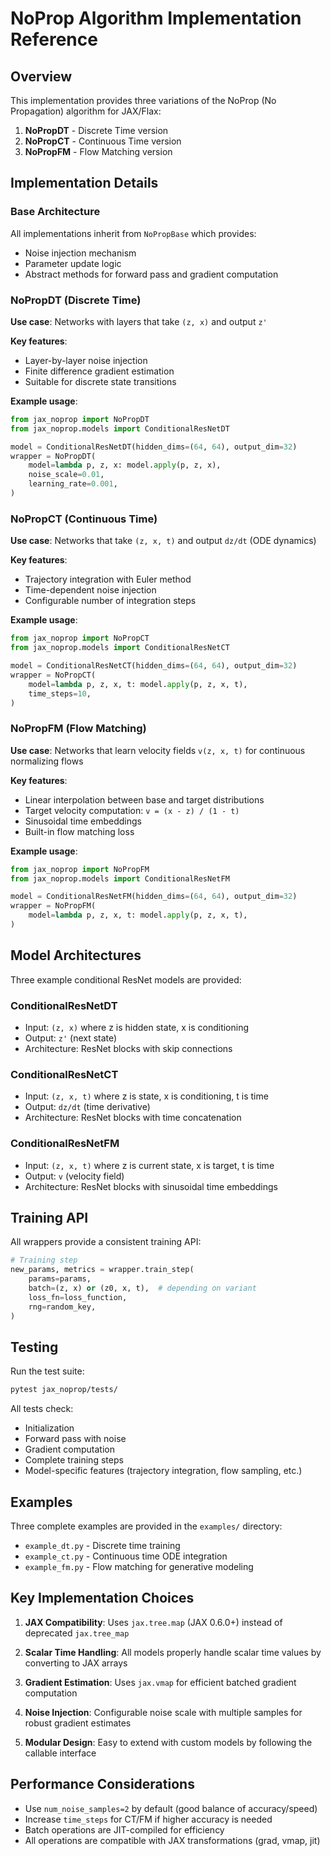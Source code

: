 # NoProp Algorithm Implementation Reference

## Overview

This implementation provides three variations of the NoProp (No Propagation) algorithm for JAX/Flax:

1. **NoPropDT** - Discrete Time version
2. **NoPropCT** - Continuous Time version  
3. **NoPropFM** - Flow Matching version

## Implementation Details

### Base Architecture

All implementations inherit from `NoPropBase` which provides:
- Noise injection mechanism
- Parameter update logic
- Abstract methods for forward pass and gradient computation

### NoPropDT (Discrete Time)

**Use case**: Networks with layers that take `(z, x)` and output `z'`

**Key features**:
- Layer-by-layer noise injection
- Finite difference gradient estimation
- Suitable for discrete state transitions

**Example usage**:
```python
from jax_noprop import NoPropDT
from jax_noprop.models import ConditionalResNetDT

model = ConditionalResNetDT(hidden_dims=(64, 64), output_dim=32)
wrapper = NoPropDT(
    model=lambda p, z, x: model.apply(p, z, x),
    noise_scale=0.01,
    learning_rate=0.001,
)
```

### NoPropCT (Continuous Time)

**Use case**: Networks that take `(z, x, t)` and output `dz/dt` (ODE dynamics)

**Key features**:
- Trajectory integration with Euler method
- Time-dependent noise injection
- Configurable number of integration steps

**Example usage**:
```python
from jax_noprop import NoPropCT
from jax_noprop.models import ConditionalResNetCT

model = ConditionalResNetCT(hidden_dims=(64, 64), output_dim=32)
wrapper = NoPropCT(
    model=lambda p, z, x, t: model.apply(p, z, x, t),
    time_steps=10,
)
```

### NoPropFM (Flow Matching)

**Use case**: Networks that learn velocity fields `v(z, x, t)` for continuous normalizing flows

**Key features**:
- Linear interpolation between base and target distributions
- Target velocity computation: `v = (x - z) / (1 - t)`
- Sinusoidal time embeddings
- Built-in flow matching loss

**Example usage**:
```python
from jax_noprop import NoPropFM
from jax_noprop.models import ConditionalResNetFM

model = ConditionalResNetFM(hidden_dims=(64, 64), output_dim=32)
wrapper = NoPropFM(
    model=lambda p, z, x, t: model.apply(p, z, x, t),
)
```

## Model Architectures

Three example conditional ResNet models are provided:

### ConditionalResNetDT
- Input: `(z, x)` where z is hidden state, x is conditioning
- Output: `z'` (next state)
- Architecture: ResNet blocks with skip connections

### ConditionalResNetCT
- Input: `(z, x, t)` where z is state, x is conditioning, t is time
- Output: `dz/dt` (time derivative)
- Architecture: ResNet blocks with time concatenation

### ConditionalResNetFM
- Input: `(z, x, t)` where z is current state, x is target, t is time
- Output: `v` (velocity field)
- Architecture: ResNet blocks with sinusoidal time embeddings

## Training API

All wrappers provide a consistent training API:

```python
# Training step
new_params, metrics = wrapper.train_step(
    params=params,
    batch=(z, x) or (z0, x, t),  # depending on variant
    loss_fn=loss_function,
    rng=random_key,
)
```

## Testing

Run the test suite:
```bash
pytest jax_noprop/tests/
```

All tests check:
- Initialization
- Forward pass with noise
- Gradient computation
- Complete training steps
- Model-specific features (trajectory integration, flow sampling, etc.)

## Examples

Three complete examples are provided in the `examples/` directory:

- `example_dt.py` - Discrete time training
- `example_ct.py` - Continuous time ODE integration
- `example_fm.py` - Flow matching for generative modeling

## Key Implementation Choices

1. **JAX Compatibility**: Uses `jax.tree.map` (JAX 0.6.0+) instead of deprecated `jax.tree_map`

2. **Scalar Time Handling**: All models properly handle scalar time values by converting to JAX arrays

3. **Gradient Estimation**: Uses `jax.vmap` for efficient batched gradient computation

4. **Noise Injection**: Configurable noise scale with multiple samples for robust gradient estimates

5. **Modular Design**: Easy to extend with custom models by following the callable interface

## Performance Considerations

- Use `num_noise_samples=2` by default (good balance of accuracy/speed)
- Increase `time_steps` for CT/FM if higher accuracy is needed
- Batch operations are JIT-compiled for efficiency
- All operations are compatible with JAX transformations (grad, vmap, jit)
